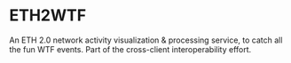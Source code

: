 # ETH2WTF

An ETH 2.0 network activity visualization & processing service, to catch all the fun WTF events.
Part of the cross-client interoperability effort.

